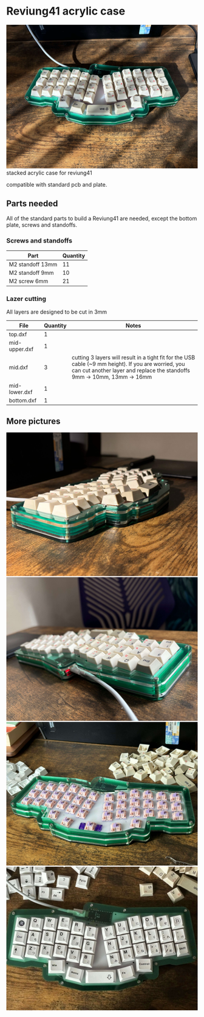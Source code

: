 # Reviung41 acrylic case
![Thumbnail img](/img/2.jpg)
stacked acrylic case for reviung41

compatible with standard pcb and plate.

## Parts needed
All of the standard parts to build a Reviung41 are needed, except the bottom plate, screws and standoffs.

### Screws and standoffs
|Part|Quantity|
|-----|-----|
|M2 standoff 13mm | 11 |
|M2 standoff 9mm | 10 |
|M2 screw 6mm | 21 |


### Lazer cutting
All layers are designed to be cut in 3mm

|File|Quantity|Notes|
|-----|-----|-----|
|top.dxf | 1 | |
|mid-upper.dxf | 1 | |
|mid.dxf | 3 | cutting 3 layers will result in a tight fit for the USB cable (~9 mm height). If you are worried, you can cut another layer and replace the standoffs 9mm -> 10mm, 13mm -> 16mm |
|mid-lower.dxf | 1 | |
|bottom.dxf | 1 | |


## More pictures
![case img 1](/img/1.jpg)
![case img 2](/img/3.jpg)
![case img 3](/img/4.jpg)
![case img 4](/img/5.jpg)
